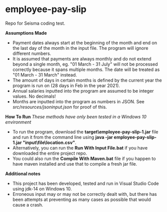 # employee-pay-slip
Repo for Seisma coding test.

**Assumptions Made**
  - Payment dates always start at the beginning of the month and end on the last day of the month in the input file. The program will ignore different numbers.
  - It is assumed that payments are always monthly and do not extend beyond a single month, eg. "01 March - 31 July" will not be processed correctly because it spans multiple months. The date will be treated as "01 March - 31 March" instead.
  - The amount of days in certain months is defined by the current year the program is run on (28 days in Feb in the year 2021).
  - Annual salaries inputted into the program are assumed to be integer values. No decimals!
  - Months are inputted into the program as numbers in JSON. See *src/resources/jsoninput.json* for proof of this.

**How To Run**
  *These methods have only been tested in a Windows 10 environment*
  - To run the program, download the **target\employee-pay-slip-1.jar** file and run it from the command line using **java -jar employee-pay-slip-1.jar "input\file\location.csv"**.
  - Alternatively, you can run the **Run With Input File.bat** if you have downloaded the entire project repo.
  - You could also run the **Compile With Maven.bat** file if you happen to have maven installed and use that to compile a fresh jar file.

**Additional notes**
  - This project has been developed, tested and run in Visual Studio Code using jdk-14 on Windows 10.
  - Erroneous input may or may not be correctly dealt with, but there has been attempts at preventing as many cases as possible that would cause a crash.